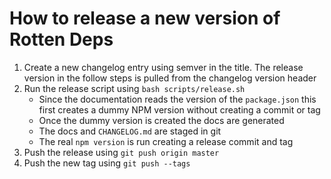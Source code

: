 # How to release a new version of Rotten Deps

1. Create a new changelog entry using semver in the title. The release version in the follow steps is pulled from the changelog version header
2. Run the release script using `bash scripts/release.sh`
    - Since the documentation reads the version of the `package.json` this first creates a dummy NPM version without creating a commit or tag
    - Once the dummy version is created the docs are generated
    - The docs and `CHANGELOG.md` are staged in git
    - The real `npm version` is run creating a release commit and tag
3. Push the release using `git push origin master`
4. Push the new tag using `git push --tags`
